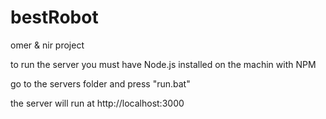 # bestRobot
omer &amp; nir project


to run the server you must have Node.js installed on the machin with NPM 

go to the servers folder and press "run.bat"

the server will run at  http://localhost:3000

